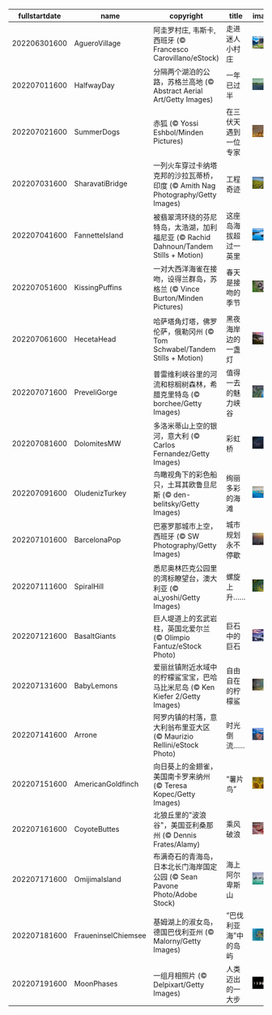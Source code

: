 |fullstartdate|name|copyright|title|image|
|--|--|--|--|--|
202206301600|AgueroVillage|阿圭罗村庄, 韦斯卡, 西班牙 (© Francesco Carovillano/eStock)|走进迷人小村庄|![](/zh-CN/2022/07/202206301600AgueroVillage.jpg)|
202207011600|HalfwayDay|分隔两个湖泊的公路，苏格兰高地 (© Abstract Aerial Art/Getty Images)|一年已过半|![](/zh-CN/2022/07/202207011600HalfwayDay.jpg)|
202207021600|SummerDogs|赤狐 (© Yossi Eshbol/Minden Pictures)|在三伏天遇到一位专家|![](/zh-CN/2022/07/202207021600SummerDogs.jpg)|
202207031600|SharavatiBridge|一列火车穿过卡纳塔克邦的沙拉瓦蒂桥，印度 (© Amith Nag Photography/Getty Images)|工程奇迹|![](/zh-CN/2022/07/202207031600SharavatiBridge.jpg)|
202207041600|FannetteIsland|被翡翠湾环绕的芬尼特岛，太浩湖，加利福尼亚 (© Rachid Dahnoun/Tandem Stills + Motion)|这座岛海拔超过一英里|![](/zh-CN/2022/07/202207041600FannetteIsland.jpg)|
202207051600|KissingPuffins|一对大西洋海雀在接吻，设得兰群岛，苏格兰 (© Vince Burton/Minden Pictures)|春天是接吻的季节|![](/zh-CN/2022/07/202207051600KissingPuffins.jpg)|
202207061600|HecetaHead|哈萨塔角灯塔，佛罗伦萨，俄勒冈州 (© Tom Schwabel/Tandem Stills + Motion)|黑夜海岸边的一盏灯|![](/zh-CN/2022/07/202207061600HecetaHead.jpg)|
202207071600|PreveliGorge|普雷维利峡谷里的河流和棕榈树森林，希腊克里特岛 (© borchee/Getty Images)|值得一去的魅力峡谷|![](/zh-CN/2022/07/202207071600PreveliGorge.jpg)|
202207081600|DolomitesMW|多洛米蒂山上空的银河，意大利 (© Carlos Fernandez/Getty Images)|彩虹桥|![](/zh-CN/2022/07/202207081600DolomitesMW.jpg)|
202207091600|OludenizTurkey|鸟瞰视角下的彩色船只，土耳其欧鲁旦尼斯 (© den-belitsky/Getty Images)|绚丽多彩的海滩|![](/zh-CN/2022/07/202207091600OludenizTurkey.jpg)|
202207101600|BarcelonaPop|巴塞罗那城市上空，西班牙 (© SW Photography/Getty Images)|城市规划永不停歇|![](/zh-CN/2022/07/202207101600BarcelonaPop.jpg)|
202207111600|SpiralHill|悉尼奥林匹克公园里的湾标瞭望台，澳大利亚 (© ai_yoshi/Getty Images)|螺旋上升……|![](/zh-CN/2022/07/202207111600SpiralHill.jpg)|
202207121600|BasaltGiants|巨人堤道上的玄武岩柱，英国北爱尔兰 (© Olimpio Fantuz/eStock Photo)|巨石中的巨石|![](/zh-CN/2022/07/202207121600BasaltGiants.jpg)|
202207131600|BabyLemons|爱丽丝镇附近水域中的柠檬鲨宝宝，巴哈马比米尼岛 (© Ken Kiefer 2/Getty Images)|自由自在的柠檬鲨|![](/zh-CN/2022/07/202207131600BabyLemons.jpg)|
202207141600|Arrone|阿罗内镇的村落，意大利翁布里亚大区 (© Maurizio Rellini/eStock Photo)|时光倒流......|![](/zh-CN/2022/07/202207141600Arrone.jpg)|
202207151600|AmericanGoldfinch|向日葵上的金翅雀，美国南卡罗来纳州 (© Teresa Kopec/Getty Images)|“薯片鸟”|![](/zh-CN/2022/07/202207151600AmericanGoldfinch.jpg)|
202207161600|CoyoteButtes|北狼丘里的"波浪谷"，美国亚利桑那州 (© Dennis Frates/Alamy)|乘风破浪|![](/zh-CN/2022/07/202207161600CoyoteButtes.jpg)|
202207171600|OmijimaIsland|布满奇石的青海岛，日本北长门海岸国定公园 (© Sean Pavone Photo/Adobe Stock)|海上阿尔卑斯山|![](/zh-CN/2022/07/202207171600OmijimaIsland.jpg)|
202207181600|FraueninselChiemsee|基姆湖上的淑女岛，德国巴伐利亚州 (© Malorny/Getty Images)|“巴伐利亚海”中的岛屿|![](/zh-CN/2022/07/202207181600FraueninselChiemsee.jpg)|
202207191600|MoonPhases|一组月相照片 (© Delpixart/Getty Images)|人类迈出的一大步|![](/zh-CN/2022/07/202207191600MoonPhases.jpg)|
